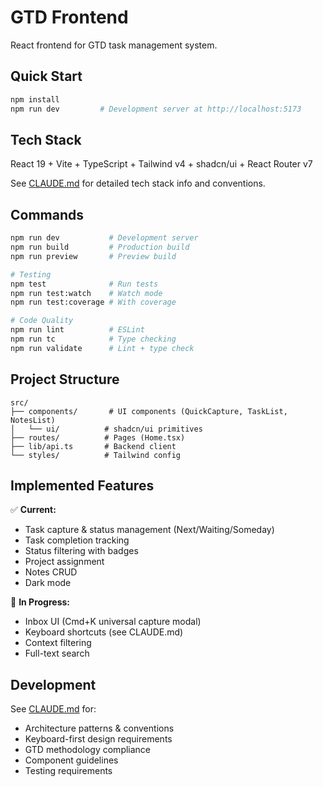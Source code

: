# GTD Frontend

React frontend for GTD task management system.

## Quick Start

```bash
npm install
npm run dev         # Development server at http://localhost:5173
```

## Tech Stack

React 19 + Vite + TypeScript + Tailwind v4 + shadcn/ui + React Router v7

See [CLAUDE.md](CLAUDE.md) for detailed tech stack info and conventions.

## Commands

```bash
npm run dev           # Development server
npm run build         # Production build
npm run preview       # Preview build

# Testing
npm test              # Run tests
npm run test:watch    # Watch mode
npm run test:coverage # With coverage

# Code Quality
npm run lint          # ESLint
npm run tc            # Type checking
npm run validate      # Lint + type check
```

## Project Structure

```
src/
├── components/       # UI components (QuickCapture, TaskList, NotesList)
│   └── ui/          # shadcn/ui primitives
├── routes/          # Pages (Home.tsx)
├── lib/api.ts       # Backend client
└── styles/          # Tailwind config
```

## Implemented Features

✅ **Current:**
- Task capture & status management (Next/Waiting/Someday)
- Task completion tracking
- Status filtering with badges
- Project assignment
- Notes CRUD
- Dark mode

🚧 **In Progress:**
- Inbox UI (Cmd+K universal capture modal)
- Keyboard shortcuts (see CLAUDE.md)
- Context filtering
- Full-text search

## Development

See [CLAUDE.md](CLAUDE.md) for:
- Architecture patterns & conventions
- Keyboard-first design requirements
- GTD methodology compliance
- Component guidelines
- Testing requirements
